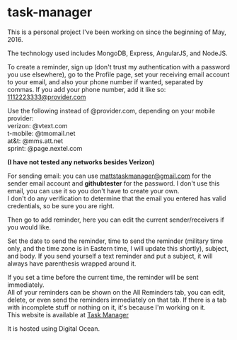 # task-manager

This is a personal project I've been working on since the beginning of May, 2016. 

The technology used includes MongoDB, Express, AngularJS, and NodeJS.  

To create a reminder, sign up (don't trust my authentication with a password you use elsewhere), go to the Profile page, 
set your receiving email account to your email, and also your phone number if wanted, separated by commas.  If you add your phone number,
add it like so: 1112223333@provider.com

Use the following instead of @provider.com, depending on your mobile provider: <br>
verizon: @vtext.com<br>
t-mobile: @tmomail.net <br>
at&t: @mms.att.net<br>
sprint: @page.nextel.com<br>

<b>(I have not tested any networks besides Verizon)</b>

For sending email: you can use mattstaskmanager@gmail.com for the sender email account and <b>githubtester</b> for the password. 
I don't use this email, you can use it so you don't have to create your own.<br>
I don't do any verification to determine that the email you entered has valid credentials, so be sure you are right.

Then go to add reminder, here you can edit the current sender/receivers if you would like.

Set the date to send the reminder, time to send the reminder (military time only, and the time zone is in Eastern time, 
I will update this shortly), subject, and body.  If you send yourself a text reminder and put a subject, it will always have 
parenthesis wrapped around it.

If you set a time before the current time, the reminder will be sent immediately.<br>
All of your reminders can be shown on the All Reminders tab, you can edit, delete, or even send the reminders immediately on that tab.  If there is a tab with incomplete stuff or nothing on it, it's because I'm working on it. <br>
This website is available at <a href="matthewjcrowder.com">Task Manager</a><br>

It is hosted using Digital Ocean.
